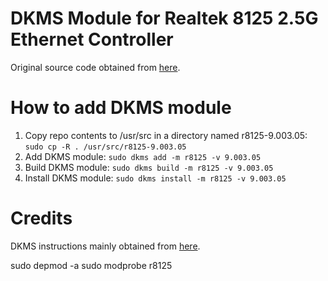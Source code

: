 # DKMS Module for Realtek 8125 2.5G Ethernet Controller

Original source code obtained from [here][1].

# How to add DKMS module

1. Copy repo contents to /usr/src in a directory named r8125-9.003.05: `sudo cp -R . /usr/src/r8125-9.003.05`
2. Add DKMS module: `sudo dkms add -m r8125 -v 9.003.05`
3. Build DKMS module: `sudo dkms build -m r8125 -v 9.003.05`
4. Install DKMS module: `sudo dkms install -m r8125 -v 9.003.05`

# Credits

DKMS instructions mainly obtained from [here][2].

[1]: https://www.realtek.com/en/component/zoo/category/network-interface-controllers-10-100-1000m-gigabit-ethernet-pci-express-software
[2]: https://askubuntu.com/a/408616/45442


sudo depmod -a
sudo modprobe r8125
